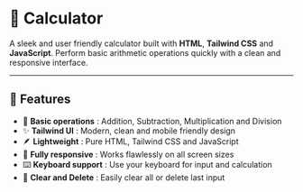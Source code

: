 # 🧮 Calculator

A sleek and user friendly calculator built with **HTML**, **Tailwind CSS** and **JavaScript**. Perform basic arithmetic operations quickly with a clean and responsive interface.

---

## 🚀 Features  
- 🧾 **Basic operations** : Addition, Subtraction, Multiplication and Division  
- ✨ **Tailwind UI** : Modern, clean and mobile friendly design  
- 🪶 **Lightweight** : Pure HTML, Tailwind CSS and JavaScript  
- 📱 **Fully responsive** : Works flawlessly on all screen sizes  
- ⌨️ **Keyboard support** : Use your keyboard for input and calculation  
- 🧹 **Clear and Delete** : Easily clear all or delete last input  

